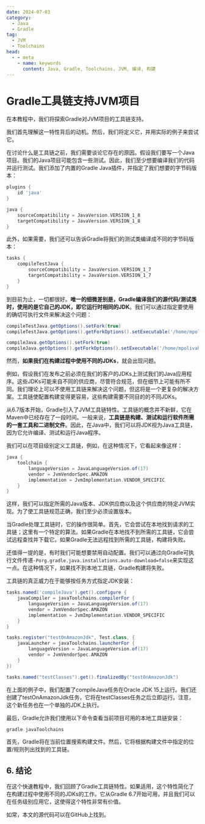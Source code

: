 ```yaml
---
date: 2024-07-03
category:
  - Java
  - Gradle
tag:
  - JVM
  - Toolchains
head:
  - - meta
    - name: keywords
      content: Java, Gradle, Toolchains, JVM, 编译, 构建
---
```

# Gradle工具链支持JVM项目

在本教程中，我们将探索Gradle对JVM项目的工具链支持。

我们首先理解这一特性背后的动机。然后，我们将定义它，并用实际的例子来尝试它。

在讨论什么是工具链之前，我们需要谈论它存在的原因。假设我们要写一个Java项目。我们的Java项目可能包含一些测试。因此，我们至少想要编译我们的代码并运行测试。我们添加了内置的Gradle Java插件，并指定了我们想要的字节码版本：

```groovy
plugins {
    id 'java'
}

java {
    sourceCompatibility = JavaVersion.VERSION_1_8
    targetCompatibility = JavaVersion.VERSION_1_8
}

```

此外，如果需要，我们还可以告诉Gradle将我们的测试类编译成不同的字节码版本：

```groovy
tasks {
    compileTestJava {
        sourceCompatibility = JavaVersion.VERSION_1_7
        targetCompatibility = JavaVersion.VERSION_1_7
    }
}
```

到目前为止，一切都很好。**唯一的细微差别是，Gradle编译我们的源代码/测试类时，使用的是它自己的JDK，即它运行时相同的JDK**。我们可以通过指定要使用的确切可执行文件来解决这个问题：

```groovy
compileTestJava.getOptions().setFork(true)
compileTestJava.getOptions().getForkOptions().setExecutable('/home/mpolivaha/.jdks/corretto-17.0.4.1/bin/javac')

compileJava.getOptions().setFork(true)
compileJava.getOptions().getForkOptions().setExecutable('/home/mpolivaha/.jdks/corretto-17.0.4.1/bin/javac')
```

然而，**如果我们在构建过程中使用不同的JDKs**，就会出现问题。

例如，假设我们在发布之前必须在我们的客户的JDKs上测试我们的Java应用程序。这些JDKs可能来自不同的供应商，尽管符合规范，但在细节上可能有所不同。我们理论上可以不使用工具链来解决这个问题，但这将是一个更复杂的解决方案。工具链使配置构建变得更容易，这些构建需要不同目的的不同JDKs。

从6.7版本开始，Gradle引入了JVM工具链特性。工具链的概念并不新鲜，它在Maven中已经存在了一段时间。一般来说，**工具链是构建、测试和运行软件所需的一套工具和二进制文件**。因此，在Java中，我们可以将JDK视为Java工具链，因为它允许编译、测试和运行Java程序。

我们可以在项目级别定义工具链，例如，在这种情况下，它看起来像这样：

```groovy
java {
    toolchain {
        languageVersion = JavaLanguageVersion.of(17)
        vendor = JvmVendorSpec.AMAZON
        implementation = JvmImplementation.VENDOR_SPECIFIC
    }
}
```

这样，我们可以指定所需的Java版本、JDK供应商以及这个供应商的特定JVM实现。为了使工具链规范正确，我们至少必须设置版本。

当Gradle处理工具链时，它的操作很简单。首先，它会尝试在本地找到请求的工具链；这里有一个特定的算法。如果Gradle在本地找不到所需的工具链，它会尝试远程查找并下载它。如果Gradle无法远程找到所需的工具链，构建将失败。

还值得一提的是，有时我们可能想要禁用自动配置。我们可以通过向Gradle可执行文件传递`-Porg.gradle.java.installations.auto-download=false`来实现这一点。在这种情况下，如果找不到本地工具链，Gradle构建将失败。

工具链的真正威力在于能够按任务方式指定JDK安装：

```groovy
tasks.named('compileJava').get().configure {
    javaCompiler = javaToolchains.compilerFor {
        languageVersion = JavaLanguageVersion.of(17)
        vendor = JvmVendorSpec.AMAZON
        implementation = JvmImplementation.VENDOR_SPECIFIC
    }
}

tasks.register("testOnAmazonJdk", Test.class, {
    javaLauncher = javaToolchains.launcherFor {
        languageVersion = JavaLanguageVersion.of(17)
        vendor = JvmVendorSpec.AMAZON
    }
})

tasks.named("testClasses").get().finalizedBy("testOnAmazonJdk")
```

在上面的例子中，我们配置了compileJava任务在Oracle JDK 15上运行。我们还创建了testOnAmazonJdk任务，它将在testClasses任务之后立即运行。注意，这个新任务也在一个单独的JDK上执行。

最后，Gradle允许我们使用以下命令查看当前项目可用的本地工具链安装：

```groovy
gradle javaToolchains
```

首先，Gradle将在当前位置搜索构建文件。然后，它将根据构建文件中指定的位置/规则列出找到的工具链。

## 6. 结论

在这个快速教程中，我们回顾了Gradle工具链特性。如果适用，这个特性简化了在构建过程中使用不同的JDKs的工作。它从Gradle 6.7开始可用，并且我们可以在任务级别应用它，这使得这个特性非常有价值。

如常，本文的源代码可以在GitHub上找到。